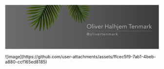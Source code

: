 <p align="center">
	<img src="pictures/Banner1.png">
</p>![image](https://github.com/user-attachments/assets/ffcec5f9-7ab1-4beb-a880-ccf165ed8185)


  
